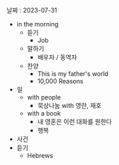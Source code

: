 날짜 : 2023-07-31
- in the morning
	- 듣기
		- Job
	- 말하기
		-  배우자 / 동역자 
	- 찬양
		- This is my father's world
		- 10,000 Reasons
- 일
	- with people
		- 묵상나눔 with 영란, 재호
	- with a book
		- 내 영혼은 이런 대화를 원한다
		- 행복
- 사건
- 듣기
	- Hebrews 

